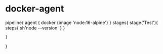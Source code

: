 # docker-agent
pipeline{
    agent {
        docker {image 'node:16-alpine'}
    }
    stages{
        stage('Test'){
            steps{
                sh'node --version'
            }
        }

    }
}
